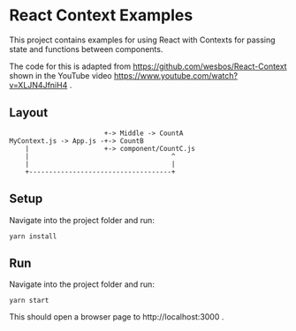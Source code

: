 # React Context Examples

This project contains examples for using React with Contexts for passing state and functions between components.

The code for this is adapted from https://github.com/wesbos/React-Context shown in the YouTube video https://www.youtube.com/watch?v=XLJN4JfniH4 .

## Layout

```                              
                        +-> Middle -> CountA   
MyContext.js -> App.js -+-> CountB
    |                   +-> component/CountC.js
    |                                    ^
    |                                    |
    +------------------------------------+
```

## Setup

Navigate into the project folder and run:
```
yarn install
```

## Run

Navigate into the project folder and run:
```
yarn start
```

This should open a browser page to http://localhost:3000 .